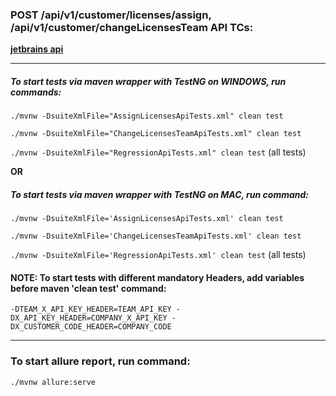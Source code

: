 ### **POST /api/v1/customer/licenses/assign, /api/v1/customer/changeLicensesTeam API TCs:**

[**jetbrains api**](https://account.jetbrains.com/api-doc#/)

---

##### To start tests via maven wrapper with TestNG on  WINDOWS, run commands:

`./mvnw -DsuiteXmlFile="AssignLicensesApiTests.xml" clean test`

`./mvnw -DsuiteXmlFile="ChangeLicensesTeamApiTests.xml" clean test`

`./mvnw -DsuiteXmlFile="RegressionApiTests.xml" clean test`  (all tests)

**OR**

##### To start tests via maven wrapper with TestNG  on MAC, run command:

`./mvnw -DsuiteXmlFile='AssignLicensesApiTests.xml' clean test`

`./mvnw -DsuiteXmlFile='ChangeLicensesTeamApiTests.xml' clean test`

`./mvnw -DsuiteXmlFile='RegressionApiTests.xml' clean test`  (all tests)

#### NOTE: To start tests with different mandatory  Headers, add variables before maven 'clean test' command:

`-DTEAM_X_API_KEY_HEADER=TEAM_API_KEY -DX_API_KEY_HEADER=COMPANY_X_API_KEY -DX_CUSTOMER_CODE_HEADER=COMPANY_CODE`

---

### **To start allure report, run command:**

`./mvnw allure:serve`